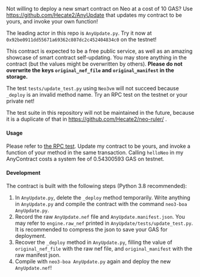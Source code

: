 Not willing to deploy a new smart contract on Neo at a cost of 10 GAS? Use https://github.com/Hecate2/AnyUpdate that updates my contract to be yours, and invoke your own function!  

The leading actor in this repo is `AnyUpdate.py`. Try it now at `0x92be0911dd55671a69362c807dc2c452404834c0` on the testnet!

This contract is expected to be a free public service, as well as an amazing showcase of smart contract self-updating. You may store anything in the contract (but the values might be overwritten by others). **Please do not overwrite the keys `original_nef_file` and `original_manifest` in the storage.**

The test `tests/update_test.py`  using `Neo3vm` will not succeed because `_deploy` is an invalid method name. Try an RPC test on the testnet or your private net!

The test suite in this repository will not be maintained in the future, because it is a duplicate of that in https://github.com/Hecate2/neo-ruler/ . 

#### Usage

Please refer to [the RPC test](tests/update_rpc_test.py). Update my contract to be yours, and invoke a function of your method in the same transaction. Calling `helloNeo` in my AnyContract costs a system fee of 0.54300593 GAS on testnet.

#### Development

The contract is built with the following steps (Python 3.8 recommended):

1. In `AnyUpdate.py`, delete the `_deploy` method temporarily. Write anything in `AnyUpdate.py` and compile the contract with the command `neo3-boa AnyUpdate.py`. 
2. Record the raw `AnyUpdate.nef` file and `AnyUpdate.manifest.json`. You may refer to `engine.raw_nef` printed in `AnyUpdate/tests/update_test.py`. It is recommended to compress the json to save your GAS for deployment. 
3. Recover the `_deploy` method in `AnyUpdate.py`, filling the value of `original_nef_file` with the raw nef file, and `original_manifest` with the raw manifest json. 
4. Compile with `neo3-boa AnyUpdate.py` again and deploy the new `AnyUpdate.nef`!